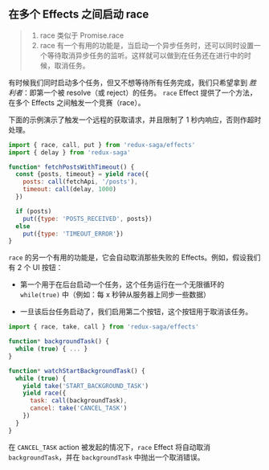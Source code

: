 ## 在多个 Effects 之间启动 race

> 1. race 类似于 Promise.race
> 2. race 有一个有用的功能是，当启动一个异步任务时，还可以同时设置一个等待取消异步任务的监听。这样就可以做到在任务还在进行中的时候，取消任务。

有时候我们同时启动多个任务，但又不想等待所有任务完成，我们只希望拿到 *胜利者*：即第一个被 resolve（或 reject）的任务。
`race` Effect 提供了一个方法，在多个 Effects 之间触发一个竞赛（race）。

下面的示例演示了触发一个远程的获取请求，并且限制了 1 秒内响应，否则作超时处理。

```javascript
import { race, call, put } from 'redux-saga/effects'
import { delay } from 'redux-saga'

function* fetchPostsWithTimeout() {
  const {posts, timeout} = yield race({
    posts: call(fetchApi, '/posts'),
    timeout: call(delay, 1000)
  })

  if (posts)
    put({type: 'POSTS_RECEIVED', posts})
  else
    put({type: 'TIMEOUT_ERROR'})
}
```

`race` 的另一个有用的功能是，它会自动取消那些失败的 Effects。例如，假设我们有 2 个 UI 按钮：

- 第一个用于在后台启动一个任务，这个任务运行在一个无限循环的 `while(true)` 中（例如：每 x 秒钟从服务器上同步一些数据）

- 一旦该后台任务启动了，我们启用第二个按钮，这个按钮用于取消该任务。


```javascript
import { race, take, call } from 'redux-saga/effects'

function* backgroundTask() {
  while (true) { ... }
}

function* watchStartBackgroundTask() {
  while (true) {
    yield take('START_BACKGROUND_TASK')
    yield race({
      task: call(backgroundTask),
      cancel: take('CANCEL_TASK')
    })
  }
}
```

在 `CANCEL_TASK` action 被发起的情况下，`race` Effect 将自动取消 `backgroundTask`，并在 `backgroundTask` 中抛出一个取消错误。
